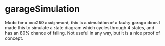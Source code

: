 # garageSimulation
Made for a cse259 assignment, this is a simulation of a faulty garage door. I made this to simulate a state diagram which cycles through 4 states, and has an 80% chance of failing. Not useful in any way, but it is a nice proof of concept.
